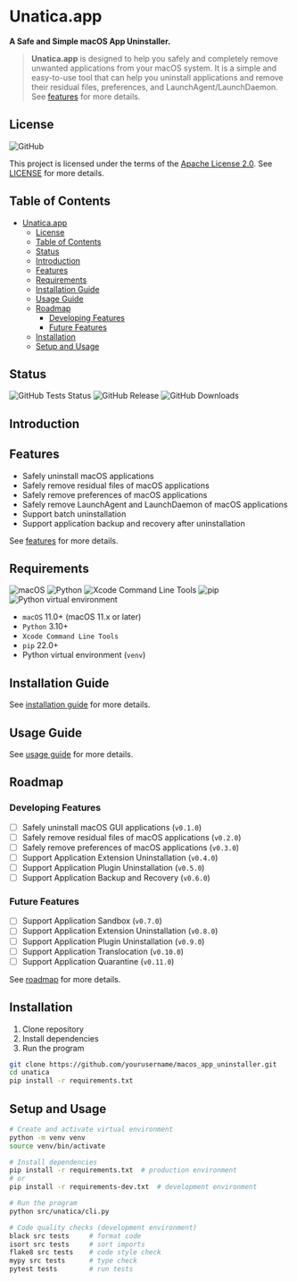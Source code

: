 # Unatica.app

**A Safe and Simple macOS App Uninstaller.**

> **Unatica.app** is designed to help you safely and completely remove unwanted applications from your macOS system. It is a simple and easy-to-use tool that can help you uninstall applications and remove their residual files, preferences, and LaunchAgent/LaunchDaemon. See [features](#features) for more details.

## License

![GitHub](https://img.shields.io/github/license/benjame/unatica)

This project is licensed under the terms of the [Apache License 2.0](./LICENSE).
See [LICENSE](./LICENSE) for more details.

## Table of Contents

- [Unatica.app](#unaticaapp)
  - [License](#license)
  - [Table of Contents](#table-of-contents)
  - [Status](#status)
  - [Introduction](#introduction)
  - [Features](#features)
  - [Requirements](#requirements)
  - [Installation Guide](#installation-guide)
  - [Usage Guide](#usage-guide)
  - [Roadmap](#roadmap)
    - [Developing Features](#developing-features)
    - [Future Features](#future-features)
  - [Installation](#installation)
  - [Setup and Usage](#setup-and-usage)

## Status

![GitHub Tests Status](https://img.shields.io/github/actions/workflow/status/benjame/unatica)
![GitHub Release](https://img.shields.io/github/v/release/benjame/unatica/release.yml)
![GitHub Downloads](https://img.shields.io/github/downloads/benjame/unatica/total)

## Introduction

## Features

- Safely uninstall macOS applications
- Safely remove residual files of macOS applications
- Safely remove preferences of macOS applications
- Safely remove LaunchAgent and LaunchDaemon of macOS applications
- Support batch uninstallation
- Support application backup and recovery after uninstallation

See [features](./docs/features.md) for more details.

## Requirements

![macOS](https://img.shields.io/badge/macOS-11.x+-blue.svg)
![Python](https://img.shields.io/badge/python-3.10+-green.svg)
![Xcode Command Line Tools](https://img.shields.io/badge/Xcode%20Command%20Line%20Tools-required-red.svg)
![pip](https://img.shields.io/badge/pip-22.0+-yellow.svg)
![Python virtual environment](https://img.shields.io/badge/venv-required-orange.svg)

- `macOS` 11.0+ (macOS 11.x or later)
- `Python` 3.10+
- `Xcode Command Line Tools`
- `pip` 22.0+
- Python virtual environment (`venv`)

## Installation Guide

See [installation guide](./docs/installation_guide.md) for more details.

## Usage Guide

See [usage guide](./docs/usage_guide.md) for more details.

## Roadmap

### Developing Features

- [ ] Safely uninstall macOS GUI applications (`v0.1.0`)
- [ ] Safely remove residual files of macOS applications (`v0.2.0`)
- [ ] Safely remove preferences of macOS applications (`v0.3.0`)
- [ ] Support Application Extension Uninstallation (`v0.4.0`)
- [ ] Support Application Plugin Uninstallation (`v0.5.0`)
- [ ] Support Application Backup and Recovery (`v0.6.0`)

### Future Features

- [ ] Support Application Sandbox (`v0.7.0`)
- [ ] Support Application Extension Uninstallation (`v0.8.0`)
- [ ] Support Application Plugin Uninstallation (`v0.9.0`)
- [ ] Support Application Translocation (`v0.10.0`)
- [ ] Support Application Quarantine (`v0.11.0`)

See [roadmap](./docs/roadmap.md) for more details.

## Installation

1. Clone repository
2. Install dependencies
3. Run the program

```bash
git clone https://github.com/yourusername/macos_app_uninstaller.git
cd unatica
pip install -r requirements.txt
```

## Setup and Usage

```bash
# Create and activate virtual environment
python -m venv venv
source venv/bin/activate

# Install dependencies
pip install -r requirements.txt  # production environment
# or
pip install -r requirements-dev.txt  # development environment

# Run the program
python src/unatica/cli.py

# Code quality checks (development environment)
black src tests     # format code
isort src tests     # sort imports
flake8 src tests    # code style check
mypy src tests      # type check
pytest tests        # run tests
```
